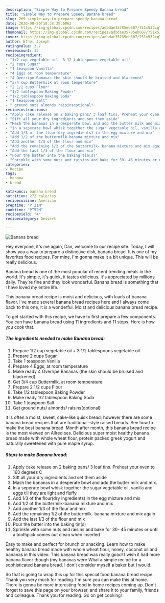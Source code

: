 ```yaml
---
description: "Simple Way to Prepare Speedy Banana bread"
title: "Simple Way to Prepare Speedy Banana bread"
slug: 269-simple-way-to-prepare-speedy-banana-bread
date: 2020-08-26T18:38:39.606Z
image: https://img-global.cpcdn.com/recipes/adbdae35785eb607/751x532cq70/banana-bread-recipe-main-photo.jpg
thumbnail: https://img-global.cpcdn.com/recipes/adbdae35785eb607/751x532cq70/banana-bread-recipe-main-photo.jpg
cover: https://img-global.cpcdn.com/recipes/adbdae35785eb607/751x532cq70/banana-bread-recipe-main-photo.jpg
author: Ethel Joseph
ratingvalue: 3.7
reviewcount: 13
recipeingredient:
- "1/2 cup vegetable oil  3 12 tablespoons vegetable oil"
- "2 cups Sugar"
- "1 teaspoon Vanilla"
- "4 Eggs at room temperature"
- "4 Overripe Bananas the skin should be bruised and blackened"
- "3/4 cup Buttermilk at room temperature"
- "2 1/2 cups Flour"
- "1/2 tablespoon Baking Powder"
- "1/2 tablespoon Baking Soda"
- "1 teaspoon Salt"
- " ground nuts almonds raisinsoptional"
recipeinstructions:
- "Apply cake release on 2 baking pans/ 3 loaf tins. Preheat your oven to 160 degrees C"
- "Sift all your dry ingredients and set them aside"
- "Mash the bananas in a desperate bowl and add the butter milk and mix."
- "In a seperate bowl whisk together the sugar vegetable oil, vanilla and eggs till they are light and fluffy"
- "Add 1/3 of the flour(dry ingredients) in the egg mixture and mix"
- "Add 1/2 of the buttermilk-banana mixture and mix"
- "Add another 1/3 of the flour and mix"
- "Add the remaining 1/2 of the buttermilk- banana mixture and mix again"
- "Add the last 1/3 of the flour and mix"
- "Pour the batter into the baking tin(s)"
- "Sprinkle with some nuts and raisins and bake for 30- 45 minutes or until a toothpick comes out clean when inserted"
categories:
- Recipe
tags:
- banana
- bread

katakunci: banana bread 
nutrition: 272 calories
recipecuisine: American
preptime: "PT21M"
cooktime: "PT52M"
recipeyield: "4"
recipecategory: Dessert

---
```



![Banana bread](https://img-global.cpcdn.com/recipes/adbdae35785eb607/751x532cq70/banana-bread-recipe-main-photo.jpg)

Hey everyone, it's me again, Dan, welcome to our recipe site. Today, I will show you a way to prepare a distinctive dish, banana bread. It is one of my favorites food recipes. For mine, I'm gonna make it a bit unique. This will be really delicious.

Banana bread is one of the most popular of recent trending meals in the world. It's simple, it's quick, it tastes delicious. It's appreciated by millions daily. They're fine and they look wonderful. Banana bread is something that I have loved my entire life.

This banana bread recipe is moist and delicious, with loads of banana flavor. I&#39;ve made several banana bread recipes here and I always come back to this one, it is a wonderful. Moist and delicious banana bread recipe.


To get started with this recipe, we have to first prepare a few components. You can have banana bread using 11 ingredients and 11 steps. Here is how you cook that.

<!--inarticleads1-->

##### The ingredients needed to make Banana bread:

1. Prepare 1/2 cup vegetable oil + 3 1/2 tablespoons vegetable oil
1. Prepare 2 cups Sugar
1. Take 1 teaspoon Vanilla
1. Prepare 4 Eggs, at room temperature
1. Make ready 4 Overripe Bananas (the skin should be bruised and blackened)
1. Get 3/4 cup Buttermilk, at room temperature
1. Prepare 2 1/2 cups Flour
1. Take 1/2 tablespoon Baking Powder
1. Make ready 1/2 tablespoon Baking Soda
1. Take 1 teaspoon Salt
1. Get  ground nuts/ almonds/ raisins(optional)


It is often a moist, sweet, cake-like quick bread; however there are some banana bread recipes that are traditional-style raised breads. See how to make the best banana bread. Month after month, this banana bread recipe is the most viewed on Allrecipes. Delicious super moist healthy banana bread made with whole wheat flour, protein packed greek yogurt and naturally sweetened with pure maple syrup. 

<!--inarticleads2-->

##### Steps to make Banana bread:

1. Apply cake release on 2 baking pans/ 3 loaf tins. Preheat your oven to 160 degrees C
1. Sift all your dry ingredients and set them aside
1. Mash the bananas in a desperate bowl and add the butter milk and mix.
1. In a seperate bowl whisk together the sugar vegetable oil, vanilla and eggs till they are light and fluffy
1. Add 1/3 of the flour(dry ingredients) in the egg mixture and mix
1. Add 1/2 of the buttermilk-banana mixture and mix
1. Add another 1/3 of the flour and mix
1. Add the remaining 1/2 of the buttermilk- banana mixture and mix again
1. Add the last 1/3 of the flour and mix
1. Pour the batter into the baking tin(s)
1. Sprinkle with some nuts and raisins and bake for 30- 45 minutes or until a toothpick comes out clean when inserted


Easy to make and perfect for brunch or snacking. Learn how to make healthy banana bread made with whole wheat flour, honey, coconut oil and bananas in this video. This banana bread was really good! I wish it had more banana flavor though (my bananas were What a simple recipe for a sophisticated banana bread. I don&#39;t consider myself a baker but I would. 

So that is going to wrap this up for this special food banana bread recipe. Thank you very much for reading. I'm sure you can make this at home. There is gonna be more interesting food in home recipes coming up. Don't forget to save this page on your browser, and share it to your family, friends and colleague. Thank you for reading. Go on get cooking!
